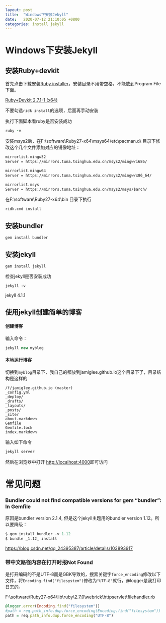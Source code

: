 ```yaml
---
layout: post
title:  "Windows下安装Jekyll"
date:   2020-07-12 21:10:05 +0800
categories: install jekyll
---
```


# Windows下安装Jekyll

## 安装Ruby+devkit

首先点击下载安装[Ruby installer](https://rubyinstaller.org/downloads/ )，安装目录不用带空格，不能放到Program File下面。

 [Ruby+Devkit 2.7.1-1 (x64)](https://github.com/oneclick/rubyinstaller2/releases/download/RubyInstaller-2.7.1-1/rubyinstaller-devkit-2.7.1-1-x64.exe)

不要勾选`ridk install`的选项，后面再手动安装

执行下面脚本看ruby是否安装成功

```ruby
ruby -v
```

安装msys2后，在F:\software\Ruby27-x64\msys64\etc\pacman.d\ 目录下修改这个几个文件添加对应的镜像地址：

```txt
mirrorlist.mingw32
Server = https://mirrors.tuna.tsinghua.edu.cn/msys2/mingw/i686/

mirrorlist.mingw64
Server = https://mirrors.tuna.tsinghua.edu.cn/msys2/mingw/x86_64/

mirrorlist.msys
Server = https://mirrors.tuna.tsinghua.edu.cn/msys2/msys/$arch/
```

在F:\software\Ruby27-x64\bin 目录下执行

```
ridk.cmd install
```

## 安装bundler

```undefined
gem install bundler
```

## 安装jekyll

```undefined
gem install jekyll
```

检查jekyll是否安装成功

```undefined
jekyll -v
```

jekyll 4.1.1

## 使用jekyll创建简单的博客

#### 创建博客

输入命令：

```cpp
jekyll new myblog
```

#### 本地运行博客

切换到`myblog`目录下，我自己的都放到jamiglee.github.io这个目录下了，目录结构是这样的

```
/f/jamiglee.github.io (master)
_config.yml
_deploy/
_drafts/
_layouts/
_posts/
_site/
about.markdown
Gemfile
Gemfile.lock
index.markdown
```

输入如下命令

```bash
jekyll server
```

然后在浏览器中打开 [http://localhost:4000](http://localhost:4000)即可访问

# 常见问题

### Bundler could not find compatible versions for gem “bundler”: In Gemfile

原因是bundler version 2.1.4, 但是这个jekyll主题用的bundler version 1.12。所以要降级：

```powershell
$ gem install bundler -v 1.12
$ bundle _1.12_ install
```

https://blog.csdn.net/qq_24395387/article/details/103893917



### 带中文路径内容在打开时报Not Found

是打开编码的不是UTF-8而是GBK导致的，搜索关键字`force_encoding`修改以下文件，将`Encoding.find("filesystem")`修改为`"UTF-8"`就行，@logger是我打印日志的。

F:\software\Ruby27-x64\lib\ruby\2.7.0\webrick\httpservlet\filehandler.rb

```ruby
@logger.error(Encoding.find("filesystem"))
#path = req.path_info.dup.force_encoding(Encoding.find("filesystem"))
path = req.path_info.dup.force_encoding("UTF-8")
```

